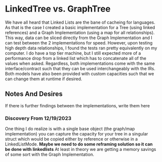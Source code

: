 # LinkedTree vs. GraphTree
We have all heard that Linked Lists are the bane of cacheing for languages. As that is the case
I created a basic implementation for a Tree (using linked references) and a Graph Implementation
(using a map for all relationships). This way, data can be sliced directly from the Graph Implementation
and I can test between the 2 implementations for speed. However, upon testing high depth 
data relationships, I found the tests ran pretty equivalently on my computer. I do have a top tier
machine, but I still expected more of a performance drop from a linked list which has to concatenate
all of the values when asked. Regardless, both implementations come with the same interface/contract
such that they can be used interchangeably with the IRs. Both models have also been provided with
custom capacities such that we can change them at runtime if desired.

## Notes And Desires
If there is further findings between the implementations, write them here

### Discovery From 12/19/2023
One thing I do realize is with a single base object (the graph/map implementation) you can capture the capacity
for your tree in a singular struct which would be copied either by reference or otherwise in a LinkedListMode.
__Maybe we need to do some reframing solution so it can be done with linkedlists__ At least in theory we are
getting a memory savings of some sort with the Graph Implementation.